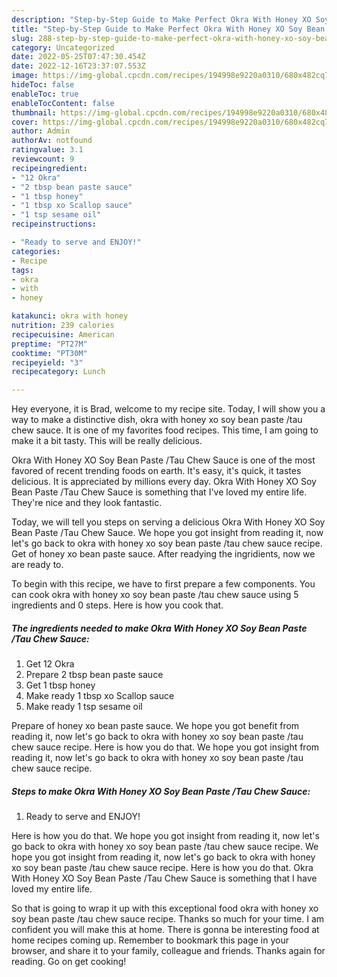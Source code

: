 ```yaml
---
description: "Step-by-Step Guide to Make Perfect Okra With Honey XO Soy Bean Paste /Tau Chew Sauce"
title: "Step-by-Step Guide to Make Perfect Okra With Honey XO Soy Bean Paste /Tau Chew Sauce"
slug: 288-step-by-step-guide-to-make-perfect-okra-with-honey-xo-soy-bean-paste-tau-chew-sauce
category: Uncategorized
date: 2022-05-25T07:47:30.454Z
date: 2022-12-16T23:37:07.553Z
image: https://img-global.cpcdn.com/recipes/194998e9220a0310/680x482cq70/okra-with-honey-xo-soy-bean-paste-tau-chew-sauce-recipe-main-photo.jpg
hideToc: false
enableToc: true
enableTocContent: false
thumbnail: https://img-global.cpcdn.com/recipes/194998e9220a0310/680x482cq70/okra-with-honey-xo-soy-bean-paste-tau-chew-sauce-recipe-main-photo.jpg
cover: https://img-global.cpcdn.com/recipes/194998e9220a0310/680x482cq70/okra-with-honey-xo-soy-bean-paste-tau-chew-sauce-recipe-main-photo.jpg
author: Admin
authorAv: notfound
ratingvalue: 3.1
reviewcount: 9
recipeingredient:
- "12 Okra"
- "2 tbsp bean paste sauce"
- "1 tbsp honey"
- "1 tbsp xo Scallop sauce"
- "1 tsp sesame oil"
recipeinstructions:

- "Ready to serve and ENJOY!"
categories:
- Recipe
tags:
- okra
- with
- honey

katakunci: okra with honey 
nutrition: 239 calories
recipecuisine: American
preptime: "PT27M"
cooktime: "PT30M"
recipeyield: "3"
recipecategory: Lunch

---
```



Hey everyone, it is Brad, welcome to my recipe site. Today, I will show you a way to make a distinctive dish, okra with honey xo soy bean paste /tau chew sauce. It is one of my favorites food recipes. This time, I am going to make it a bit tasty. This will be really delicious.

Okra With Honey XO Soy Bean Paste /Tau Chew Sauce is one of the most favored of recent trending foods on earth. It's easy, it's quick, it tastes delicious. It is appreciated by millions every day. Okra With Honey XO Soy Bean Paste /Tau Chew Sauce is something that I've loved my entire life. They're nice and they look fantastic.

Today, we will tell you steps on serving a delicious Okra With Honey XO Soy Bean Paste /Tau Chew Sauce. We hope you got insight from reading it, now let&#39;s go back to okra with honey xo soy bean paste /tau chew sauce recipe. Get of honey xo bean paste sauce. After readying the ingridients, now we are ready to.


To begin with this recipe, we have to first prepare a few components. You can cook okra with honey xo soy bean paste /tau chew sauce using 5 ingredients and 0 steps. Here is how you cook that.

<!--inarticleads1-->

##### The ingredients needed to make Okra With Honey XO Soy Bean Paste /Tau Chew Sauce:

1. Get 12 Okra
1. Prepare 2 tbsp bean paste sauce
1. Get 1 tbsp honey
1. Make ready 1 tbsp xo Scallop sauce
1. Make ready 1 tsp sesame oil


Prepare of honey xo bean paste sauce. We hope you got benefit from reading it, now let&#39;s go back to okra with honey xo soy bean paste /tau chew sauce recipe. Here is how you do that. We hope you got insight from reading it, now let&#39;s go back to okra with honey xo soy bean paste /tau chew sauce recipe. 

<!--inarticleads2-->

##### Steps to make Okra With Honey XO Soy Bean Paste /Tau Chew Sauce:


1. Ready to serve and ENJOY!

Here is how you do that. We hope you got insight from reading it, now let&#39;s go back to okra with honey xo soy bean paste /tau chew sauce recipe. We hope you got insight from reading it, now let&#39;s go back to okra with honey xo soy bean paste /tau chew sauce recipe. Here is how you do that. Okra With Honey XO Soy Bean Paste /Tau Chew Sauce is something that I have loved my entire life. 

So that is going to wrap it up with this exceptional food okra with honey xo soy bean paste /tau chew sauce recipe. Thanks so much for your time. I am confident you will make this at home. There is gonna be interesting food at home recipes coming up. Remember to bookmark this page in your browser, and share it to your family, colleague and friends. Thanks again for reading. Go on get cooking!
